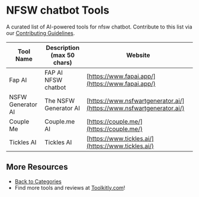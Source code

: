 # NFSW chatbot Tools

A curated list of AI-powered tools for nfsw chatbot. Contribute to this list via our [Contributing Guidelines](../CONTRIBUTING.md).

| Tool Name | Description (max 50 chars) | Website |
|-----------|----------------------------|---------|
| Fap AI | FAP AI NFSW chatbot | [https://www.fapai.app/](https://www.fapai.app/) |
| NSFW Generator AI | The NSFW Generator AI | [https://www.nsfwartgenerator.ai/](https://www.nsfwartgenerator.ai/) |
| Couple Me | Couple.me AI | [https://couple.me/](https://couple.me/) |
| Tickles AI | Tickles AI | [https://www.tickles.ai/](https://www.tickles.ai/) |

## More Resources
- [Back to Categories](https://github.com/ToolkitlyAI/awesome-ai-tools/blob/master/README.md)
- Find more tools and reviews at [Toolkitly.com](https://toolkitly.com)!
